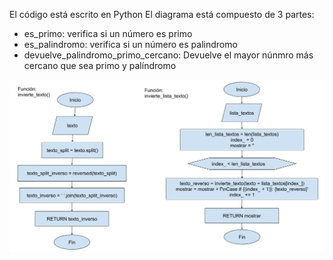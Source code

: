 El código está escrito en Python
El diagrama está compuesto de 3 partes:
* es_primo: verifica si un número es primo
* es_palindromo: verifica si un número es palindromo
* devuelve_palindromo_primo_cercano: Devuelve el mayor núnmro más cercano que sea primo y palíndromo

![](https://raw.githubusercontent.com/Jazielinho/theegg_ai/master/tarea_38/invertir_palabras/Invierte%20textos.png)
